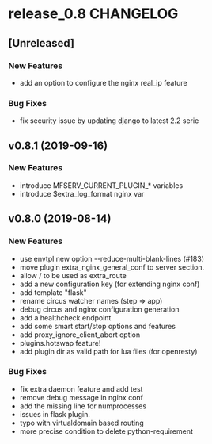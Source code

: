 # release_0.8 CHANGELOG


## [Unreleased]

### New Features
- add an option to configure the nginx real_ip feature


### Bug Fixes
- fix security issue by updating django to latest 2.2 serie





## v0.8.1 (2019-09-16)

### New Features
- introduce MFSERV_CURRENT_PLUGIN_* variables
- introduce $extra_log_format nginx var






## v0.8.0 (2019-08-14)

### New Features
- use envtpl new option --reduce-multi-blank-lines (#183)
- move plugin extra_nginx_general_conf to server section.
- allow / to be used as extra_route
- add a new configuration key (for extending nginx conf)
- add template "flask"
- rename circus watcher names (step => app)
- debug circus and nginx configuration generation
- add a healthcheck endpoint
- add some smart start/stop options and features
- add proxy_ignore_client_abort option
- plugins.hotswap feature!
- add plugin dir as valid path for lua files (for openresty)


### Bug Fixes
- fix extra daemon feature and add test
- remove debug message in nginx conf
- add the missing line for numprocesses
- issues in flask plugin.
- typo with virtualdomain based routing
- more precise condition to delete python-requirement





